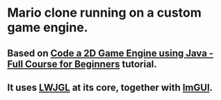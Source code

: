 # Mario clone running on a custom game engine.

## Based on [Code a 2D Game Engine using Java - Full Course for Beginners](https://www.youtube.com/watch?v=025QFeZfeyM) tutorial. 

## It uses [LWJGL](https://www.lwjgl.org/) at its core, together with [ImGUI](https://github.com/SpaiR/imgui-java/tree/v1.76-0.9?tab=readme-ov-file).
